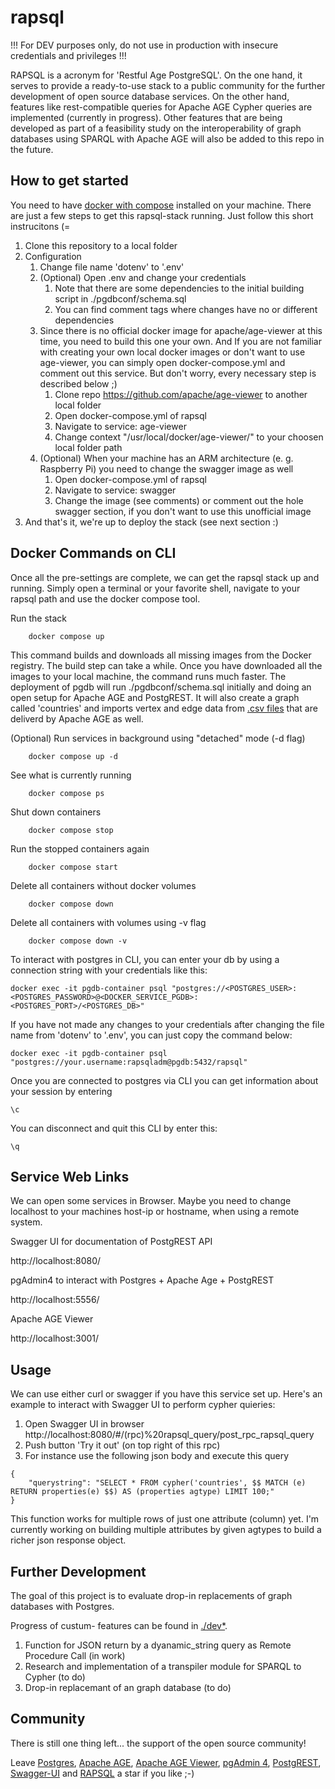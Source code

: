 # rapsql #
!!! For DEV purposes only, do not use in production with insecure credentials and privileges !!!

RAPSQL is a acronym for 'Restful Age PostgreSQL'. On the one hand, it serves to provide a ready-to-use stack to a public community for the further development of open source database services. On the other hand, features like rest-compatible queries for Apache AGE Cypher queries are implemented (currently in progress). Other features that are being developed as part of a feasibility study on the interoperability of graph databases using SPARQL with Apache AGE will also be added to this repo in the future.


## How to get started ##
You need to have [docker with compose](https://docs.docker.com/get-docker/) installed on your machine. There are just a few steps to get this rapsql-stack running. Just follow this short instrucitons (=

1. Clone this repository to a local folder
2. Configuration
    1. Change file name 'dotenv' to '.env'
    2. (Optional) Open .env and change your credentials
        1. Note that there are some dependencies to the initial building script in ./pgdbconf/schema.sql
        2. You can find comment tags where changes have no or different dependencies
    3. Since there is no official docker image for apache/age-viewer at this time, you need to build this one your own. And If you are not familiar with creating your own local docker images or don't want to use age-viewer, you can simply open docker-compose.yml and comment out this service. But don't worry, every necessary step is described below ;)
        1. Clone repo https://github.com/apache/age-viewer to another local folder
        2. Open docker-compose.yml of rapsql
        3. Navigate to service: age-viewer 
        4. Change context "/usr/local/docker/age-viewer/" to your choosen local folder path
    4. (Optional) When your machine has an ARM architecture (e. g. Raspberry Pi) you need to change the swagger image as well
        1. Open docker-compose.yml of rapsql
        2. Navigate to service: swagger
        3. Change the image (see comments) or comment out the hole swagger section, if you don't want to use this unofficial image
3. And that's it, we're up to deploy the stack (see next section :)


## Docker Commands on CLI ##
Once all the pre-settings are complete, we can get the rapsql stack up and running. Simply open a terminal or your favorite shell, navigate to your rapsql path and use the docker compose tool.

Run the stack 
~~~
    docker compose up
~~~    
This command builds and downloads all missing images from the Docker registry. The build step can take a while. Once you have downloaded all the images to your local machine, the command runs much faster. The deployment of pgdb will run ./pgdbconf/schema.sql initially and doing an open setup for Apache AGE and PostgREST. It will also create a graph called 'countries' and imports vertex and edge data from [.csv files](https://github.com/apache/age/tree/master/regress/age_load/data) that are deliverd by Apache AGE as well.

(Optional) Run services in background using "detached" mode (-d flag)
~~~
    docker compose up -d
~~~  

See what is currently running
~~~
    docker compose ps
~~~  

Shut down containers
~~~
    docker compose stop
~~~   

Run the stopped containers again
~~~
    docker compose start
~~~ 

Delete all containers without docker volumes
~~~
    docker compose down
~~~ 

Delete all containers with volumes using -v flag
~~~
    docker compose down -v
~~~ 

To interact with postgres in CLI, you can enter your db by using a connection string with your credentials like this:
~~~
docker exec -it pgdb-container psql "postgres://<POSTGRES_USER>:<POSTGRES_PASSWORD>@<DOCKER_SERVICE_PGDB>:<POSTGRES_PORT>/<POSTGRES_DB>"
~~~ 

If you have not made any changes to your credentials after changing the file name from 'dotenv' to '.env', you can just copy the command below:
~~~
docker exec -it pgdb-container psql "postgres://your.username:rapsqladm@pgdb:5432/rapsql"
~~~ 

Once you are connected to postgres via CLI you can get information about your session by entering
~~~
\c
~~~ 

You can disconnect and quit this CLI by enter this:
~~~
\q
~~~ 

## Service Web Links ##
We can open some services in Browser. Maybe you need to change localhost to your machines host-ip or hostname, when using a remote system.

Swagger UI for documentation of PostgREST API

http://localhost:8080/


pgAdmin4 to interact with Postgres + Apache Age + PostgREST 
    
http://localhost:5556/


Apache AGE Viewer
    
http://localhost:3001/


## Usage ##
We can use either curl or swagger if you have this service set up. Here's an example to interact with Swagger UI to perform cypher quieries:

1. Open Swagger UI in browser http://localhost:8080/#/(rpc)%20rapsql_query/post_rpc_rapsql_query 
2. Push button 'Try it out' (on top right of this rpc)
3. For instance use the following json body and execute this query
~~~
{
    "querystring": "SELECT * FROM cypher('countries', $$ MATCH (e) RETURN properties(e) $$) AS (properties agtype) LIMIT 100;"
}
~~~ 
This function works for multiple rows of just one attribute (column) yet. I'm currently working on building multiple attributes by given agtypes to build a richer json response object.


## Further Development ##
The goal of this project is to evaluate drop-in replacements of graph databases with Postgres.

Progress of custum- features can be found in [./dev*](https://github.com/OpenSemanticLab/rapsql/tree/main/dev).

1. Function for JSON return by a dyanamic_string query as Remote Procedure Call (in work)
2. Research and implementation of a transpiler module for SPARQL to Cypher (to do)
3. Drop-in replacemant of an graph database (to do)


## Community ##
There is still one thing left... the support of the open source community!

Leave [Postgres](https://github.com/postgres/postgres), [Apache AGE](https://github.com/apache/age/), [Apache AGE Viewer](https://github.com/apache/age-viewer), [pgAdmin 4](https://github.com/pgadmin-org/pgadmin4), [PostgREST](https://github.com/PostgREST/postgrest), [Swagger-UI](https://github.com/swagger-api/swagger-ui) and [RAPSQL](https://github.com/OpenSemanticLab/rapsql/) a star if you like ;-)
